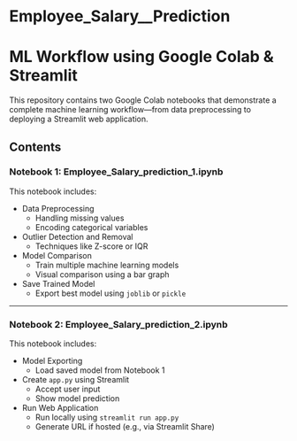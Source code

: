 # Employee_Salary__Prediction
# ML Workflow using Google Colab & Streamlit

This repository contains two Google Colab notebooks that demonstrate a complete machine learning workflow—from data preprocessing to deploying a Streamlit web application.


## Contents

###  Notebook 1: Employee_Salary_prediction_1.ipynb

This notebook includes:

- Data Preprocessing
  - Handling missing values
  - Encoding categorical variables
- Outlier Detection and Removal
  - Techniques like Z-score or IQR
- Model Comparison
  - Train multiple machine learning models
  - Visual comparison using a bar graph
- Save Trained Model
  - Export best model using `joblib` or `pickle`

---

### Notebook 2: Employee_Salary_prediction_2.ipynb

This notebook includes:

- Model Exporting
  - Load saved model from Notebook 1
- Create `app.py` using Streamlit
  - Accept user input
  - Show model prediction
- Run Web Application
  - Run locally using `streamlit run app.py`
  - Generate URL if hosted (e.g., via Streamlit Share)


